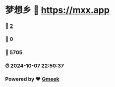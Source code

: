 # 梦想乡 :link: https://mxx.app 
### :page_facing_up: [2](https://mxx.app/tag.html) 
### :speech_balloon: 0 
### :hibiscus: 5705 
### :alarm_clock: 2024-10-07 22:50:37 
### Powered by :heart: [Gmeek](https://github.com/Meekdai/Gmeek)
